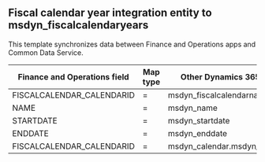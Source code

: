 ## Fiscal calendar year integration entity to msdyn_fiscalcalendaryears

This template synchronizes data between Finance and Operations apps and Common Data Service.

Finance and Operations field | Map type | Other Dynamics 365 field | Default value
---|---|---|---
FISCALCALENDAR_CALENDARID | = | msdyn_fiscalcalendarname | 
NAME | = | msdyn_name | 
STARTDATE | = | msdyn_startdate | 
ENDDATE | = | msdyn_enddate | 
FISCALCALENDAR_CALENDARID | = | msdyn_calendar.msdyn_calendar | 
